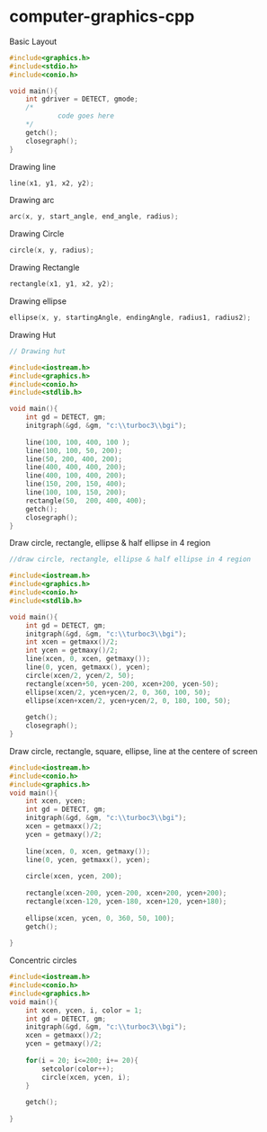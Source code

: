 # computer-graphics-cpp

Basic Layout
```c++
#include<graphics.h>
#include<stdio.h>
#include<conio.h>

void main(){
	int gdriver = DETECT, gmode;
	/*
    		code goes here
  	*/
	getch();
	closegraph();
}
```

Drawing line
```c++
line(x1, y1, x2, y2);
```

Drawing arc
```c++
arc(x, y, start_angle, end_angle, radius);
```

Drawing Circle
```c++
circle(x, y, radius);
```

Drawing Rectangle
```c++
rectangle(x1, y1, x2, y2);
```

Drawing ellipse
```c
ellipse(x, y, startingAngle, endingAngle, radius1, radius2);
```

Drawing Hut
```c
// Drawing hut

#include<iostream.h>
#include<graphics.h>
#include<conio.h>
#include<stdlib.h>

void main(){
	int gd = DETECT, gm;
	initgraph(&gd, &gm, "c:\\turboc3\\bgi");
	
	line(100, 100, 400, 100 );
	line(100, 100, 50, 200);
	line(50, 200, 400, 200);
	line(400, 400, 400, 200);
	line(400, 100, 400, 200);
	line(150, 200, 150, 400);
	line(100, 100, 150, 200);
	rectangle(50,  200, 400, 400);
	getch();
	closegraph();
}
```

Draw circle, rectangle, ellipse & half ellipse in 4 region
```c
//draw circle, rectangle, ellipse & half ellipse in 4 region

#include<iostream.h>
#include<graphics.h>
#include<conio.h>
#include<stdlib.h>

void main(){
	int gd = DETECT, gm;
	initgraph(&gd, &gm, "c:\\turboc3\\bgi");
	int xcen = getmaxx()/2;
	int ycen = getmaxy()/2;
	line(xcen, 0, xcen, getmaxy());
	line(0, ycen, getmaxx(), ycen);
	circle(xcen/2, ycen/2, 50);
	rectangle(xcen+50, ycen-200, xcen+200, ycen-50);
	ellipse(xcen/2, ycen+ycen/2, 0, 360, 100, 50);
	ellipse(xcen+xcen/2, ycen+ycen/2, 0, 180, 100, 50);
	
	getch();
	closegraph();
}
```
Draw circle, rectangle, square, ellipse, line at the centere of screen
```cpp
#include<iostream.h>
#include<conio.h>
#include<graphics.h>
void main(){
	int xcen, ycen;
	int gd = DETECT, gm;
	initgraph(&gd, &gm, "c:\\turboc3\\bgi");
	xcen = getmaxx()/2;
	ycen = getmaxy()/2;
	
	line(xcen, 0, xcen, getmaxy());
	line(0, ycen, getmaxx(), ycen);
	
	circle(xcen, ycen, 200);
	
	rectangle(xcen-200, ycen-200, xcen+200, ycen+200);
	rectangle(xcen-120, ycen-180, xcen+120, ycen+180);
	
	ellipse(xcen, ycen, 0, 360, 50, 100);
	getch();
	
}
```

Concentric circles
```cpp
#include<iostream.h>
#include<conio.h>
#include<graphics.h>
void main(){
	int xcen, ycen, i, color = 1;
	int gd = DETECT, gm;
	initgraph(&gd, &gm, "c:\\turboc3\\bgi");
	xcen = getmaxx()/2;
	ycen = getmaxy()/2;
	
	for(i = 20; i<=200; i+= 20){
		setcolor(color++);
		circle(xcen, ycen, i);
	}
	
	getch();
	
}                                      
```






